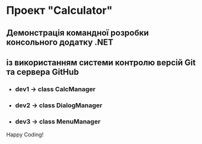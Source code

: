 Проект "Calculator"
===================

## Демонстрація командної розробки консольного додатку .NET
## із використанням системи контролю версій Git та сервера GitHub

- ### dev1 -> class **CalcManager**
- ### dev2 -> class **DialogManager**
- ### dev3 -> class **MenuManager**

Happy Coding!